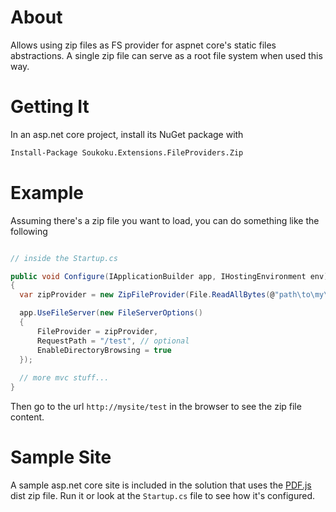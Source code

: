 # About
Allows using zip files as FS provider for aspnet core's static files abstractions. 
A single zip file can serve as a root file system when used this way.


# Getting It
In an asp.net core project, install its NuGet package with

```cmd
Install-Package Soukoku.Extensions.FileProviders.Zip 
```


# Example
Assuming there's a zip file you want to load, you can do something like the following

```cs

// inside the Startup.cs

public void Configure(IApplicationBuilder app, IHostingEnvironment env)
{
  var zipProvider = new ZipFileProvider(File.ReadAllBytes(@"path\to\my\zip-file.zip"));

  app.UseFileServer(new FileServerOptions()
  {
      FileProvider = zipProvider,
      RequestPath = "/test", // optional
      EnableDirectoryBrowsing = true
  });
  
  // more mvc stuff...
}
```

Then go to the url `http://mysite/test` in the browser to see the zip file content.


# Sample Site
A sample asp.net core site is included in the solution that uses the 
[PDF.js](https://mozilla.github.io/pdf.js/) dist zip file.
Run it or look at the `Startup.cs` file to see how it's configured.
